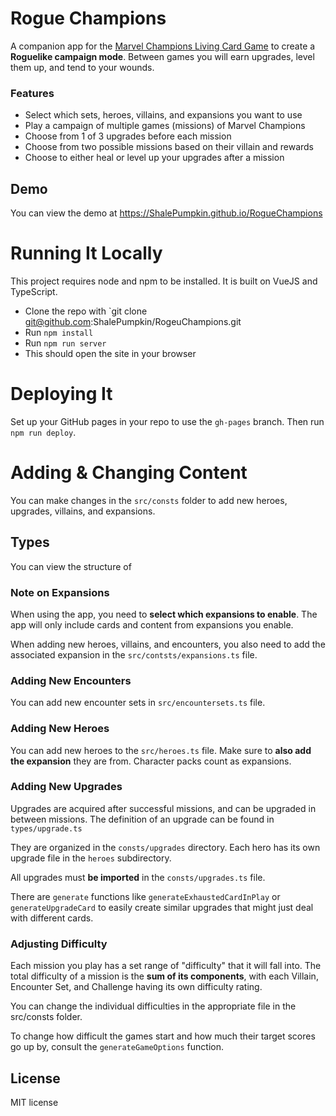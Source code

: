 # Rogue Champions
A companion app for the [Marvel Champions Living Card Game](https://boardgamegeek.com/boardgame/285774/marvel-champions-card-game) to create a **Roguelike campaign mode**. Between games you will earn upgrades, level them up, and tend to your wounds.

### Features
 - Select which sets, heroes, villains, and expansions you want to use
 - Play a campaign of multiple games (missions) of Marvel Champions
 - Choose from 1 of 3 upgrades before each mission
 - Choose from two possible missions based on their villain and rewards
 - Choose to either heal or level up your upgrades after a mission

## Demo
You can view the demo at https://ShalePumpkin.github.io/RogueChampions

# Running It Locally
This project requires node and npm to be installed. It is built on VueJS and TypeScript.

 - Clone the repo with `git clone git@github.com:ShalePumpkin/RogeuChampions.git
 - Run `npm install`
 - Run `npm run server`
 - This should open the site in your browser
 
# Deploying It
Set up your GitHub pages in your repo to use the `gh-pages` branch. Then run `npm run deploy`.

# Adding & Changing Content
You can make changes in the `src/consts` folder to add new heroes, upgrades, villains, and expansions.

## Types
You can view the structure of 

### Note on Expansions
When using the app, you need to **select which expansions to enable**. The app will only include cards and content from expansions you enable.

When adding new heroes, villains, and encounters, you also need to add the associated expansion in the `src/contsts/expansions.ts` file.

### Adding New Encounters
You can add new encounter sets in `src/encountersets.ts` file.

### Adding New Heroes
You can add new heroes to the `src/heroes.ts` file. Make sure to **also add the expansion** they are from. Character packs count as expansions.

### Adding New Upgrades
Upgrades are acquired after successful missions, and can be upgraded in between missions. The definition of an upgrade can be found in `types/upgrade.ts`
 
They are organized in the `consts/upgrades` directory. Each hero has its own upgrade file in the `heroes` subdirectory.

All upgrades must **be imported** in the `consts/upgrades.ts` file.

There are `generate` functions like `generateExhaustedCardInPlay` or `generateUpgradeCard` to easily create similar upgrades that might just deal with different cards.

### Adjusting Difficulty
Each mission you play has a set range of "difficulty" that it will fall into. The total difficulty of a mission is the **sum of its components**, with each Villain, Encounter Set, and Challenge having its own difficulty rating.

You can change the individual difficulties in the appropriate file in the src/consts folder.

To change how difficult the games start and how much their target scores go up by, consult the `generateGameOptions` function.

## License
MIT license
